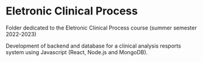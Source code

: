 # Eletronic Clinical Process

Folder dedicated to the Eletronic Clinical Process course (summer semester 2022-2023)

Development of backend and database for a clinical analysis resports system using Javascript (React, Node.js and MongoDB).

